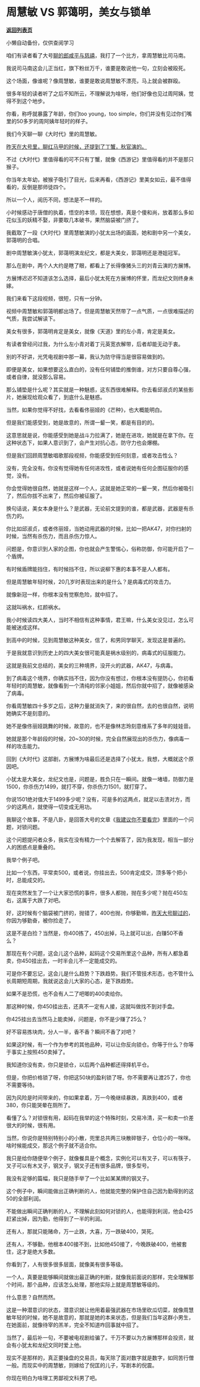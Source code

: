 # 周慧敏 VS 郭蔼明，美女与锁单

[**返回列表页**](/gzh/记忆承载3)

小懒自动备份，仅供查阅学习

咱们有读者看了大号[聊的郎咸平与慈禧](http://mp.weixin.qq.com/s?__biz=MzU0MjYwNDU2Mw==&mid=2247502704&idx=2&sn=3b161438986c61731d925f093fecd2a7&chksm=fb1aa70ccc6d2e1a51c66fcd7cb36209d66673564fdc0f9ef7d0b3e7b26d55ed63ef3a2b3d95&scene=21#wechat_redirect)，我打了一个比方，拿周慧敏比司马南。

  

我说司马南这会儿正当红，旗下粉丝万千，谁要是敢说他一句，立刻会被殴死。

  

这个场面，像谁呢？像周慧敏，谁要是敢说周慧敏不漂亮，马上就会被群殴。

  

很多年轻的读者听了之后不知所云，不理解说为啥呀，他们好像也见过周阿姨，觉得不到这个地步。

  

你看，称呼就暴露了年龄，你们too young，too simple，你们并没有见过你们嘴里的50多岁的周阿姨年轻时的样子。

  

我们今天聊一聊《大时代》里的周慧敏。

  

[昨天在大号里，聊红马甲的时候，还提到了丁蟹，秋官演的。](http://mp.weixin.qq.com/s?__biz=MzU0MjYwNDU2Mw==&mid=2247502725&idx=1&sn=028d0ec9f13fdf7c5053256c781a6ca0&chksm=fb1aa7f9cc6d2eef4ef3bda1c5410c5668b35fc79fab179d52b767dd0bf6f86e8d553a064c6b&scene=21#wechat_redirect)

  

不过《大时代》里值得看的可不只有丁蟹，就像《西游记》里值得看的并不是那只猴子。  

  

你当年太年幼，被猴子吸引了目光，后来再看，《西游记》里美女如云，最不值得看的，反倒是那师徒四个。  

  

所以一个人，阅历不同，想法是不一样的。  

  

小时候感动于唐僧的执着，悟空的本领，现在想想，真是个傻和尚，放着那么多如花似玉的妖精不娶，非要取几本破书，果然脑袋被门挤了。  

  

我截取了一段《大时代》里周慧敏演的小犹太出场的画面，她和剧中另一个美女，郭蔼明的合唱。

  

剧中周慧敏演小犹太，郭蔼明演龙纪文，都是大美女，郭蔼明还是港姐冠军。

  

那么在剧中，两个人大约是瞎了眼，都看上了长得像猪头三的刘青云演的方展博。  

  

方展博迟迟不知道该怎么选择，最后小犹太死在方展博的怀里，而龙纪文则终身未嫁。

  

我们来看下这段视频，很短，只有一分钟。

  

  

视频中周慧敏和郭蔼明都出场了。但是周慧敏天然带了一点气质，一点很难描述的气质，我尝试解读下。

  

美女有很多，郭蔼明肯定是美女，就像《天道》里的左小青，肯定是美女。

  

有读者曾经问过我，为什么左小青对着丁元英宽衣解带，后者却能无动于衷。

  

别的不好讲，光凭电视剧中那一幕，我认为防守得当是很容易做到的。

  

即便是美女，如果想要这么直白的，没有任何铺垫的推倒谁，对方只要自尊心强，或者自律，就没那么容易。  

  

那么铺垫是什么呢？其实就是一种魅惑，这东西很难解释。你去看邱淑贞的某些影片，她展现给观众看了，到底什么是魅惑。  

  

当然，如果你觉得不好找，去看看佟丽娅的《芒种》，也大概能明白。

  

  

但是我们能感受到，她是故意的，所谓一颦一笑，都是有目的的。  

  

这意思就是说，你能感受到她是战斗力拉满了，她是在进攻，她就是在拿下你。在这种状态下，如果人意识到了，会产生对抗心态，防守力也会爆棚。  

  

但是我们回顾周慧敏唱歌那段视频，你能感受到任何刻意，或者攻击性么？  

  

没有，完全没有。你没有觉得她有任何进攻性，或者说她有任何企图征服你的感觉，没有。

  

你会觉得她很自然，她就是这样一个人，这就是她正常的一颦一笑，然后你被吸引了，然后你拔不出来了，然后你被征服了。

  

换句话说，美女本身是什么？是武器，无论前文提到的谁，都是武器，武器是有杀伤力的。  

  

你比如邱淑贞，或者佟丽娅，当她动用武器的时候，比如一把AK47，对你扫射的时候，当然有杀伤力，而且杀伤力惊人。  

  

问题是，你意识到人家的企图，你也就会产生警惕心，俗称防御，你可能开启了一个盾牌。

  

有时候盾牌能挡住，有时候挡不住，所以说柳下惠的本事不是人人都有。

  

但是周慧敏年轻时候，20几岁时表现出来的是什么？是病毒式的攻击力。  

  

就像新冠一样，你根本没有觉察危险，就中招了。  

  

这就叫祸水，红颜祸水。

  

我小时候读四大美人，当时不相信有这种事情，君王嘛，什么美女没见过，怎么可能被迷成这样。  

  

到高中的时候，见到周慧敏这种美女，信了，和男同学聊天，发现这是普遍的。  

  

于是我就意识到历史上的四大美女很可能真是祸水级别的，病毒式的征服能力。

  

这就是我前文总结的，美女的三种境界，没开火的武器，AK47，与病毒。

  

到了病毒这个境界，你确实挡不住，因为你没有想过，你根本没有提防心，你初看年轻时的周慧敏，就像看到一个清纯的邻家小姐姐，然后你就中招了，就像被感染了病毒。  

  

你看周慧敏四十多岁之后，这种力量就消失了，来的很自然，去的也很自然，说明她确实不是刻意的。  

  

她不是像佟丽娅跳舞的时候，故意的，也不是像林志玲刻意维系了多年的娃娃音。

  

她就是那个年龄段的时候，20~30的时候，完全自然展现出的杀伤力，像病毒一样的攻击能力。

  

回到《大时代》这部剧，方展博为啥最后还是选择了小犹太，我想，大概就这个原因吧。  

  

小犹太是大美女，龙纪文也是，问题是，胜负只在一瞬间。就像一堵墙，防御力是1500，你杀伤力1499，就打不穿，你杀伤力1501，就打穿了。  

  

你说1501绝对值大于1499多少呢？没有，可是多的这两点，就足以击溃对方，而少的这两点，就使得一切变成无用功。

  

我聊这个故事，不是八卦，是回答大号的文章《[我建议你不要看完](http://mp.weixin.qq.com/s?__biz=MzU0MjYwNDU2Mw==&mid=2247502667&idx=1&sn=2e41ecbf67f6a389ba23e129cb322ce2&chksm=fb1aa737cc6d2e21a778279184bac9ada47215c2dcb87628a52db33ff691d7d1f4350dcb5e87&scene=21#wechat_redirect)》里面的一个问题，对锁问题。

  

这个问题提问者众多，我实在没有精力一个个去解答了，因为我发现，相当一部分人的困惑点是重叠的。  

  

我举个例子吧。  

  

比如一个东西，平常卖500，或者说，你挂出去，500肯定成交，顶多等个把小时，总能成交的。

  

现在突然发生了一个让大家恐慌的事件，很多人都抛，抛在多少呢？抛在450左右，这属于大跌了对吧。  

  

好，这时候有个脑袋被门挤的，抛错了，400也抛，你够勤嘛，[昨天大号聊过的](http://mp.weixin.qq.com/s?__biz=MzU0MjYwNDU2Mw==&mid=2247502725&idx=1&sn=028d0ec9f13fdf7c5053256c781a6ca0&chksm=fb1aa7f9cc6d2eef4ef3bda1c5410c5668b35fc79fab179d52b767dd0bf6f86e8d553a064c6b&scene=21#wechat_redirect)，你因为够勤奋，被你捡走了。  

  

这是不是白捡？当然是，你400拣了，450出掉，马上就可以出，白赚50不香么？

  

那现在有个问题，这会儿这个品种，起码这个交易所里这个品种，所有人都急着卖，你450挂出去，一时半会儿不一定能成交的。  

  

可是你不要忘记，这会儿是什么趋势？下跌趋势。我们不管技术形态，也不管什么长周期短周期，我就说这会儿大家的心态，是下跌趋势。

  

如果不是恐慌，也不会有人二了吧唧的400卖给你。

  

那这种时候，你450挂出去，还真不一定有人接，这就叫做找不到对手盘。  

  

你425挂出去当然马上能卖掉，问题是，你不是少赚了25么？

  

好不容易拣块肉，分人一半，香不香？瞬间不香了对吧？  

  

如果这时候，有一个作为参考的其他品种，可以让你反向锁仓。你等于什么？你等于事实上按照450卖掉了。  

  

我知道你没有卖，你只是锁仓，以后两个品种都还得择机平仓。  

  

但是，你把价格锁了呀，你把这50块的盈利锁了呀。你不需要再让渡25了，你也不需要等待。

  

因为风险是时间带来的，你如果拿着，万一今晚继续暴跌，真跌到400，或者380，你只能哭晕在厕所了。

  

看懂了么？对锁很有用，起码在我举的这个特殊时刻，交易冷清，买一和卖一价差很大的时候，很有用。

  

当然，你说你是特别特别小的小散，兜里总共两三块散碎银子，仓位小的一咪咪。啥时候能成交，那这个例子就不适合你。  

  

我只是给你随便举个例子，就像餐具是个概念，实例化可以有叉子，可以有筷子，叉子可以有木叉子，钢叉子，钢叉子还有很多品牌，很多型号。

  

我没有足够的篇幅，我只是随手举了一个比如某某牌的钢叉子。

  

这个例子中，瞬间能做出正确判断的人，他就能完整的保护住自己因为勤得到的这50的全部利润。  

  

不能做出瞬间正确判断的人，不理解此刻如何对锁的人，也能得到利润，他会425赶紧出掉，因为勤，他得到了一半的利润。  

  

还有人，那就只能赌命，万一止跌，大喜，万一跌破400，哭死。  

  

还有人，不够勤，他根本400接不到，比如他450接了，今晚跌破400，他被套住，这才是绝大多数。

  

你看到了，人有很多很多层面，就像美有很多等级。  

  

一个人，真要是能够瞬间就做出最正确的判断，就像我前面说的那样，完全理解那个时间，那个品种，应该怎么处理，那他实际上就是周慧敏等级的。  

  

什么意思？自然而然。

  

这是一种潜意识的状态，潜意识就让他用着最强武器在市场里砍瓜切菜，就像周慧敏年轻的时候，她不是故意的，那就是她的本来状态，但是我们当年这群小男生，在她面前，就像待宰的羔羊，完全不知道咋回事就中招了。

  

当然了，最后补一句，不要被电视剧给骗了。千万不要以为方展博那样会投资，就会有小犹太和龙纪文同时爱上他。

  

现实不是那样的，真正要操盘的交易员，每天除了面对数字就是数字，如同苦行僧一般。而现实中的周慧敏，则嫁给了倪匡的儿子，写剧本的倪震。

  

你现在明白为啥理工男鄙视文科男了吧。

